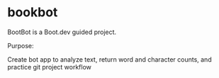 # bookbot

BootBot is a Boot.dev guided project.

Purpose:

Create bot app to analyze text, return word and character counts, and practice git project workflow